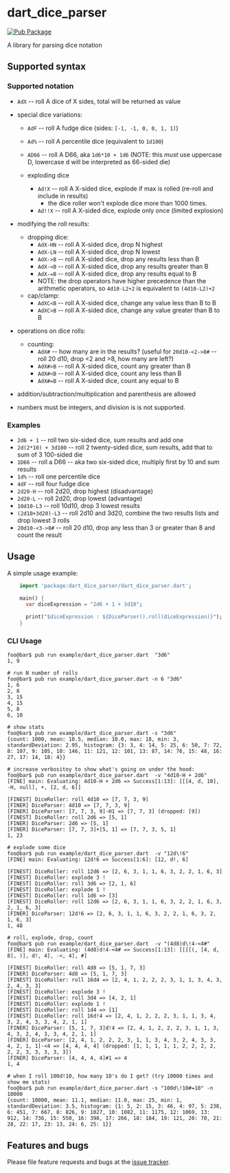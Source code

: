 # dart_dice_parser
[![Pub Package](https://img.shields.io/pub/v/dart_dice_parser.svg)](https://pub.dartlang.org/packages/dart_dice_parser)

A library for parsing dice notation

## Supported syntax

### Supported notation
* `AdX` -- roll A dice of X sides, total will be returned as value
* special dice variations:
  * `AdF` -- roll A fudge dice (sides: `[-1, -1, 0, 0, 1, 1]`)
  * `Ad%` -- roll A percentile dice (equivalent to `1d100`)
  * `AD66` -- roll A D66, aka `1d6*10 + 1d6` (NOTE: this _must_ use
    uppercase D, lowercase d will be interpreted as 66-sided die)

  * exploding dice
    * `Ad!X` -- roll A X-sided dice, explode if max is rolled (re-roll and include in results)
      * the dice roller won't explode dice more than 1000 times.
    * `Ad!!X` -- roll A X-sided dice, explode only once (limited explosion)

* modifying the roll results:
  * dropping dice:
    * `AdX-HN` -- roll A X-sided dice, drop N highest
    * `AdX-LN` -- roll A X-sided dice, drop N lowest
    * `AdX->B` -- roll A X-sided dice, drop any results less than B
    * `AdX-<B` -- roll A X-sided dice, drop any results greater than B
    * `AdX-=B` -- roll A X-sided dice, drop any results equal to B
    * NOTE: the drop operators have higher precedence than
      the arithmetic operators, so `4d10-L2+2` is equivalent to `(4d10-L2)+2`
  * cap/clamp:
    * `AdXC<B` -- roll A X-sided dice, change any value less than B to B
    * `AdXC>B` -- roll A X-sided dice, change any value greater than B to B
* operations on dice rolls:
  * counting:
    * `AdX#` -- how many are in the results? (useful for `20d10-<2->8#` -- roll 20 d10, drop <2 and >8, how many are left?)
    * `AdX#>B` -- roll A X-sided dice, count any greater than B
    * `AdX#<B` -- roll A X-sided dice, count any less than B
    * `AdX#=B` -- roll A X-sided dice, count any equal to B
* addition/subtraction/multiplication and parenthesis are allowed
* numbers must be integers, and division is is not supported.


### Examples
* `2d6 + 1` -- roll two six-sided dice, sum results and add one
* `2d(2*10) + 3d100` -- roll 2 twenty-sided dice, sum results,
  add that to sum of 3 100-sided die
* `1D66` -- roll a D66 -- aka two six-sided dice, multiply first by 10 and sum results
* `1d%` -- roll one percentile dice
* `4dF` -- roll four fudge dice
* `2d20-H` -- roll 2d20, drop highest (disadvantage)
* `2d20-L` -- roll 2d20, drop lowest (advantage)
* `10d10-L3` -- roll 10d10, drop 3 lowest results
* `(2d10+3d20)-L3` -- roll 2d10 and 3d20, combine the two results lists and drop lowest 3 rolls
* `20d10-<3->8#` -- roll 20 d10, drop any less than 3 or greater than 8 and count the result

## Usage

A simple usage example:

```dart
    import 'package:dart_dice_parser/dart_dice_parser.dart';

    main() {
      var diceExpression = "2d6 + 1 + 3d10";

      print("$diceExpression : ${DiceParser().roll(diceExpression)}");
    }

```

### CLI Usage

```console
foo@bar$ pub run example/dart_dice_parser.dart  "3d6"
1, 9

# run N number of rolls
foo@bar$ pub run example/dart_dice_parser.dart -n 6 "3d6"
1, 6
2, 8
3, 15
4, 15
5, 8
6, 10

# show stats
foo@bar$ pub run example/dart_dice_parser.dart -s "3d6"
{count: 1000, mean: 10.5, median: 10.0, max: 18, min: 3, standardDeviation: 2.95, histogram: {3: 3, 4: 14, 5: 25, 6: 50, 7: 72, 8: 107, 9: 105, 10: 146, 11: 121, 12: 101, 13: 87, 14: 76, 15: 48, 16: 27, 17: 14, 18: 4}}

# increase verbositoy to show what's going on under the hood:
foo@bar$ pub run example/dart_dice_parser.dart  -v "4d10-H + 2d6"
[FINE] main: Evaluating: 4d10-H + 2d6 => Success[1:13]: [[[4, d, 10], -H, null], +, [2, d, 6]]

[FINEST] DiceRoller: roll 4d10 => [7, 7, 3, 9]
[FINER] DiceParser: 4d10 => [7, 7, 3, 9]
[FINER] DiceParser: [7, 7, 3, 9]-H1 => [7, 7, 3] (dropped: [9])
[FINEST] DiceRoller: roll 2d6 => [5, 1]
[FINER] DiceParser: 2d6 => [5, 1]
[FINER] DiceParser: [7, 7, 3]+[5, 1] => [7, 7, 3, 5, 1]
1, 23

# explode some dice
foo@bar$ pub run example/dart_dice_parser.dart  -v "12d\!6"
[FINE] main: Evaluating: 12d!6 => Success[1:6]: [12, d!, 6]

[FINEST] DiceRoller: roll 12d6 => [2, 6, 3, 1, 1, 6, 3, 2, 2, 1, 6, 3]
[FINEST] DiceRoller: explode 3 !
[FINEST] DiceRoller: roll 3d6 => [2, 1, 6]
[FINEST] DiceRoller: explode 1 !
[FINEST] DiceRoller: roll 1d6 => [3]
[FINEST] DiceRoller: roll 12d6 => [2, 6, 3, 1, 1, 6, 3, 2, 2, 1, 6, 3, 2, 1, 6, 3]
[FINER] DiceParser: 12d!6 => [2, 6, 3, 1, 1, 6, 3, 2, 2, 1, 6, 3, 2, 1, 6, 3]
1, 48

# roll, explode, drop, count
foo@bar$ pub run example/dart_dice_parser.dart  -v "(4d8)d\!4-<4#"
[FINE] main: Evaluating: (4d8)d!4-<4# => Success[1:13]: [[[[(, [4, d, 8], )], d!, 4], -<, 4], #]

[FINEST] DiceRoller: roll 4d8 => [5, 1, 7, 3]
[FINER] DiceParser: 4d8 => [5, 1, 7, 3]
[FINEST] DiceRoller: roll 16d4 => [2, 4, 1, 2, 2, 2, 3, 1, 1, 3, 4, 3, 2, 4, 3, 3]
[FINEST] DiceRoller: explode 3 !
[FINEST] DiceRoller: roll 3d4 => [4, 2, 1]
[FINEST] DiceRoller: explode 1 !
[FINEST] DiceRoller: roll 1d4 => [1]
[FINEST] DiceRoller: roll 16d!4 => [2, 4, 1, 2, 2, 2, 3, 1, 1, 3, 4, 3, 2, 4, 3, 3, 4, 2, 1, 1]
[FINER] DiceParser: [5, 1, 7, 3]d!4 => [2, 4, 1, 2, 2, 2, 3, 1, 1, 3, 4, 3, 2, 4, 3, 3, 4, 2, 1, 1]
[FINER] DiceParser: [2, 4, 1, 2, 2, 2, 3, 1, 1, 3, 4, 3, 2, 4, 3, 3, 4, 2, 1, 1]-<4 => [4, 4, 4, 4] (dropped: [1, 1, 1, 1, 1, 2, 2, 2, 2, 2, 2, 3, 3, 3, 3, 3])
[FINER] DiceParser: [4, 4, 4, 4]#1 => 4
1, 4

# when I roll 100d!10, how many 10's do I get? (try 10000 times and show me stats)
foo@bar$ pub run example/dart_dice_parser.dart -s "100d\!10#=10" -n 10000
{count: 10000, mean: 11.1, median: 11.0, max: 25, min: 1, standardDeviation: 3.5, histogram: {1: 5, 2: 15, 3: 46, 4: 97, 5: 238, 6: 451, 7: 667, 8: 826, 9: 1027, 10: 1082, 11: 1175, 12: 1069, 13: 912, 14: 736, 15: 550, 16: 398, 17: 266, 18: 184, 19: 121, 20: 70, 21: 28, 22: 17, 23: 13, 24: 6, 25: 1}}
```


## Features and bugs

Please file feature requests and bugs at the [issue tracker][tracker].

[tracker]: https://github.com/stevesea/dart-dice-parser/issues
